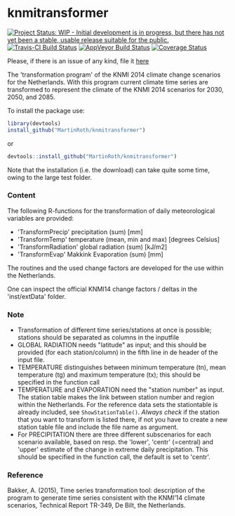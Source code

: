 
<!-- README.md is generated from README.Rmd. Please edit that file -->
knmitransformer
===============

[![Project Status: WIP - Initial development is in progress, but there has not yet been a stable, usable release suitable for the public.](http://www.repostatus.org/badges/latest/wip.svg)](http://www.repostatus.org/#wip) [![Travis-CI Build Status](https://travis-ci.org/MartinRoth/knmitransformer.svg?branch=master)](https://travis-ci.org/MartinRoth/knmitransformer) [![AppVeyor Build Status](https://ci.appveyor.com/api/projects/status/github/MartinRoth/knmitransformer?branch=master&svg=true)](https://ci.appveyor.com/project/MartinRoth/knmitransformer) [![Coverage Status](https://img.shields.io/codecov/c/github/MartinRoth/knmitransformer/master.svg)](https://codecov.io/github/MartinRoth/knmitransformer?branch=master)

Please, if there is an issue of any kind, file it [here](https://github.com/MartinRoth/knmitransformer/issues)

The 'transformation program' of the KNMI 2014 climate change scenarios for the Netherlands. With this program current climate time series are transformed to represent the climate of the KNMI 2014 scenarios for 2030, 2050, and 2085.

To install the package use:

``` r
library(devtools)
install_github("MartinRoth/knmitransformer")
```

or

``` r
devtools::install_github("MartinRoth/knmitransformer")
```

Note that the installation (i.e. the download) can take quite some time, owing to the large test folder.

### Content

The following R-functions for the transformation of daily meteorological variables are provided:

-   'TransformPrecip' precipitation (sum) \[mm\]
-   'TransformTemp' temperature (mean, min and max) \[degrees Celsius\]
-   'TransformRadiation' global radiation (sum) \[kJ/m2\]
-   'TransformEvap' Makkink Evaporation (sum) \[mm\]

The routines and the used change factors are developed for the use within the Netherlands.

One can inspect the official KNMI14 change factors / deltas in the 'inst/extData' folder.

### Note

-   Transformation of different time series/stations at once is possible; stations should be separated as columns in the inputfile
-   GLOBAL RADIATION needs "latitude" as input; and this should be provided (for each station/column) in the fifth line in de header of the input file.
-   TEMPERATURE distinguishes between minimum temperature (tn), mean temperature (tg) and maximum temperature (tx); this should be specified in the function call
-   TEMPERATURE and EVAPORATION need the "station number" as input. The station table makes the link between station number and region within the Netherlands. For the reference data sets the stationtable is already included, see
    `ShowStationTable()`. *Always check* if the station that you want to transform is listed there, if not you have to create a new station table file and include the file name as argument.
-   For PRECIPITATION there are three different subscenarios for each scenario available, based on resp. the 'lower', 'centr' (=central) and 'upper' estimate of the change in extreme daily precipitation. This should be specified in the function call, the default is set to 'centr'.

### Reference

Bakker, A. (2015), Time series transformation tool: description of the program to generate time series consistent with the KNMI’14 climate scenarios, Technical Report TR-349, De Bilt, the Netherlands.
